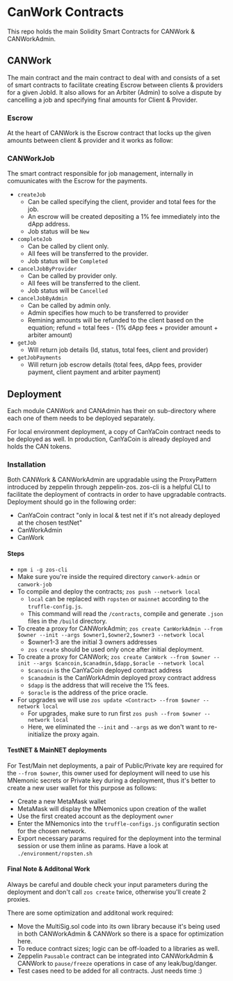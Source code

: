 # CanWork Contracts

This repo holds the main Solidity Smart Contracts for CANWork & CANWorkAdmin.

## CANWork

The main contract and the main contract to deal with and consists of a set of smart contracts to facilitate creating Escrow between clients & providers for a given JobId. It also allows for an Arbiter (Admin) to solve a dispute by cancelling a job and specifying final amounts for Client & Provider.

### Escrow

At the heart of CANWork is the Escrow contract that locks up the given amounts between client & provider and it works as follow:

### CANWorkJob

The smart contract responsible for job management, internally in comuunicates with the Escrow for the payments.

- `createJob`
  - Can be called specifying the client, provider and total fees for the job.
  - An escrow will be created depositing a 1% fee immediately into the dApp address.
  - Job status will be `New`
- `completeJob`
  - Can be called by client only.
  - All fees will be transferred to the provider.
  - Job status will be `Completed`
- `cancelJobByProvider`
  - Can be called by provider only.
  - All fees will be transferred to the client.
  - Job status will be `Cancelled`
- `cancelJobByAdmin`
  - Can be called by admin only.
  - Admin specifies how much to be transferred to provider
  - Remining amounts will be refunded to the client based on the equation; refund = total fees - (1% dApp fees + provider amount + arbiter amount)
- `getJob`
  - Will return job details (Id, status, total fees, client and provider)
- `getJobPayments`
  - Will return job escrow details (total fees, dApp fees, provider payment, client payment and arbiter payment)

## Deployment

Each module CANWork and CANAdmin has their on sub-directory where each one of them needs to be deployed separately.

For local environment deployment, a copy of CanYaCoin contract needs to be deployed as well. In production, CanYaCoin is already deployed and holds the CAN tokens.

### Installation

Both CANWork & CANWorkAdmin are upgradable using the ProxyPattern introduced by zeppelin through zeppelin-zos. zos-cli is a helpful CLI to facilitate the deployment of contracts in order to have upgradable contracts. Deployment should go in the following order:

- CanYaCoin contract "only in local & test net if it's not already deployed at the chosen testNet"
- CanWorkAdmin
- CanWork

#### Steps

- `npm i -g zos-cli`
- Make sure you're inside the required directory `canwork-admin` or `canwork-job`
- To compile and deploy the contracts; `zos push --network local`
  - `local` can be replaced with `ropsten` or `mainnet` according to the `truffle-config.js`.
  - This command will read the `/contracts`, compile and generate `.json` files in the `/build` directory.
- To create a proxy for CANWorkAdmin; `zos create CanWorkAdmin --from $owner --init --args $owner1,$owner2,$owner3 --network local`
  - $owner1-3 are the initial 3 owners addresses
  - `zos create` should be used only once after initial deployment. 
- To create a proxy for CANWork; `zos create CanWork --from $owner --init --args $cancoin,$canadmin,$dapp,$oracle --network local`
  - `$cancoin` is the CanYaCoin deployed contract address
  - `$canadmin` is the CanWorkAdmin deployed proxy contract address
  - `$dapp` is the address that will receive the 1% fees.
  - `$oracle` is the address of the price oracle.
- For upgrades we will use `zos update <Contract> --from $owner --network local`
  - For upgrades, make sure to run first `zos push --from $owner --network local`
  - Here, we eliminated the `--init` and `--args` as we don't want to re-initialize the proxy again.
  
#### TestNET & MainNET deployments

For Test/Main net deployments, a pair of Public/Private key are required for the `--from $owner`, this owner used for deployment will need to use his MNemonic secrets or Private key during a deployment, thus it's better to create a new user wallet for this purpose as follows:

- Create a new MetaMask wallet
- MetaMask will display the MNemonics upon creation of the wallet
- Use the first created account as the deployment `owner`
- Enter the MNemonics into the `truffle-configs.js` configuratin section for the chosen network.
- Export necessary params required for the deployment into the terminal session or use them inline as params. Have a look at `./environment/ropsten.sh`

#### Final Note & Additonal Work

Always be careful and double check your input parameters during the deployment and don't call `zos create` twice, otherwise you'll create 2 proxies.

There are some optimization and additonal work required:

- Move the MultiSig.sol code into its own library because it's being used in both CANWorkAdmin & CANWork so there is a space for optimization here.
- To reduce contract sizes; logic can be off-loaded to a libraries as well.
- Zeppelin `Pausable` contract can be integrated into CANWorkAdmin & CANWork to `pause/freeze` operations in case of any leak/bug/danger.
- Test cases need to be added for all contracts. Just needs time :)
